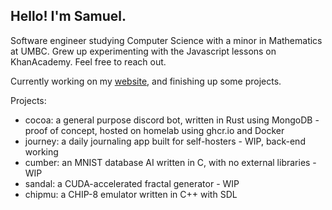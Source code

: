 ## Hello! I'm Samuel.
Software engineer studying Computer Science with a minor in Mathematics at UMBC.
Grew up experimenting with the Javascript lessons on KhanAcademy.
Feel free to reach out.

Currently working on my [website](samcc.me), and finishing up some projects.

Projects:
  * cocoa: a general purpose discord bot, written in Rust using MongoDB - proof of concept, hosted on homelab using ghcr.io and Docker
  * journey: a daily journaling app built for self-hosters - WIP, back-end working
  * cumber: an MNIST database AI written in C, with no external libraries - WIP
  * sandal: a CUDA-accelerated fractal generator - WIP
  * chipmu: a CHIP-8 emulator written in C++ with SDL

